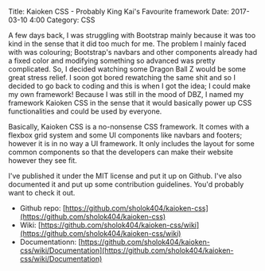 Title: Kaioken CSS - Probably King Kai's Favourite framework
Date: 2017-03-10 4:00
Category: CSS

A few days back, I was struggling with Bootstrap mainly because it was too kind
in the sense that it did too much for me. The problem I mainly faced with was
colouring; Bootstrap's navbars and other components already had a fixed color
and modifying something so advanced was pretty complicated. So, I decided watching
some Dragon Ball Z would be some great stress relief. I soon got bored rewatching
the same shit and so I decided to go back to coding and this is when I got the idea;
I could make my own framework! Because I was still in the mood of DBZ, I named
my framework Kaioken CSS in the sense that it would basically power up CSS functionalities
and could be used by everyone.

Basically, Kaioken CSS is a no-nonsense CSS framework. It comes with a flexbox grid
system and some UI components like navbars and footers; however it is in no way a
UI framework. It only includes the layout for some common components so that the developers
can make their website however they see fit.

I've published it under the MIT license and put it up on Github. I've also documented
it and put up some contribution guidelines. You'd probably want to check it out.

* Github repo: [https://github.com/sholok404/kaioken-css](https://github.com/sholok404/kaioken-css)
* Wiki: [https://github.com/sholok404/kaioken-css/wiki](https://github.com/sholok404/kaioken-css/wiki)
* Documentationn: [https://github.com/sholok404/kaioken-css/wiki/Documentation](https://github.com/sholok404/kaioken-css/wiki/Documentation)
